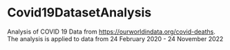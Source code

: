 # Covid19DatasetAnalysis
Analysis of COVID 19 Data from  https://ourworldindata.org/covid-deaths.
The analysis is applied to data from 24 February 2020 - 24 November 2022
